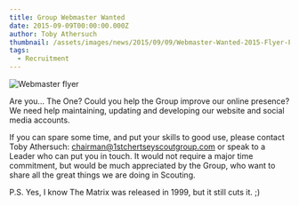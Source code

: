 ```yaml
---
title: Group Webmaster Wanted
date: 2015-09-09T00:00:00.000Z
author: Toby Athersuch
thumbnail: /assets/images/news/2015/09/09/Webmaster-Wanted-2015-Flyer-Final-690.png
tags:
  - Recruitment
---
```


![Webmaster flyer](/assets/images/news/2015/09/09/Webmaster-Wanted-2015-Flyer-Final-690.png)

Are you… The One? Could you help the Group improve our online presence? We need help maintaining, updating and developing our website and social media accounts.

If you can spare some time, and put your skills to good use, please contact Toby Athersuch: [chairman@1stchertseyscoutgroup.com](mailto:chairman@1stchertseyscoutgroup.com) or speak to a Leader who can put you in touch. It would not require a major time commitment, but would be much appreciated by the Group, who want to share all the great things we are doing in Scouting.

P.S. Yes, I know The Matrix was released in 1999, but it still cuts it. ;)